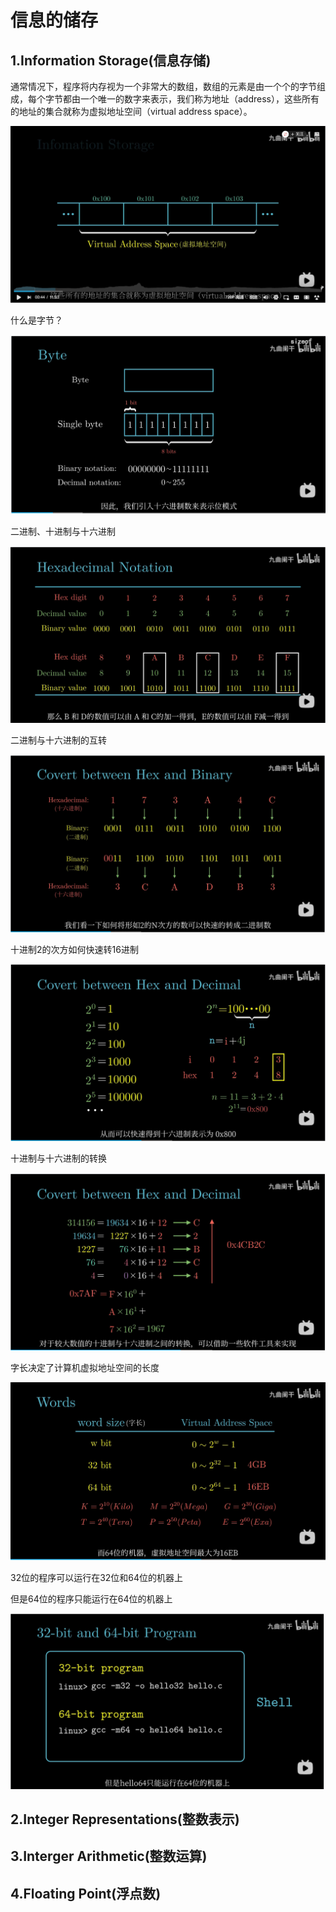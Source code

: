 # 信息的储存

## 1.Information Storage(信息存储)

通常情况下，程序将内存视为一个非常大的数组，数组的元素是由一个个的字节组成，每个字节都由一个唯一的数字来表示，我们称为地址（address），这些所有的地址的集合就称为虚拟地址空间（virtual address space）。

![image-20211217235858326](README.assets/image-20211217235858326.png)

什么是字节？

![image-20211217235751398](README.assets/image-20211217235751398.png)

二进制、十进制与十六进制

![image-20211218000302445](README.assets/image-20211218000302445.png)

二进制与十六进制的互转

![image-20211218000430713](README.assets/image-20211218000430713.png)

十进制2的次方如何快速转16进制

![image-20211218002234278](README.assets/image-20211218002234278.png)

十进制与十六进制的转换

![image-20211218002427161](README.assets/image-20211218002427161.png)

字长决定了计算机虚拟地址空间的长度

![image-20211218002615004](README.assets/image-20211218002615004.png)

32位的程序可以运行在32位和64位的机器上

但是64位的程序只能运行在64位的机器上

![image-20211218002751260](README.assets/image-20211218002751260.png)



## 2.Integer Representations(整数表示)



## 3.Interger Arithmetic(整数运算)



## 4.Floating Point(浮点数)

